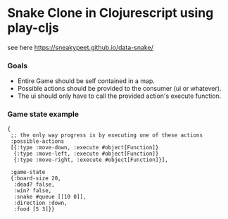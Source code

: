 # Snake Clone in Clojurescript using play-cljs

see here https://sneakypeet.github.io/data-snake/

### Goals

* Entire Game should be self contained in a map.
* Possible actions should be provided to the consumer (ui or whatever). 
* The ui should only have to call the provided action's execute function.

### Game state example
```
{
 ;; the only way progress is by executing one of these actions
 :possible-actions 
 [{:type :move-down, :execute #object[Function]}
  {:type :move-left, :execute #object[Function]}
  {:type :move-right, :execute #object[Function]}],
 
 :game-state
 {:board-size 20,
  :dead? false,
  :win? false, 
  :snake #queue [[10 0]], 
  :direction :down, 
  :food [5 3]}}
```
